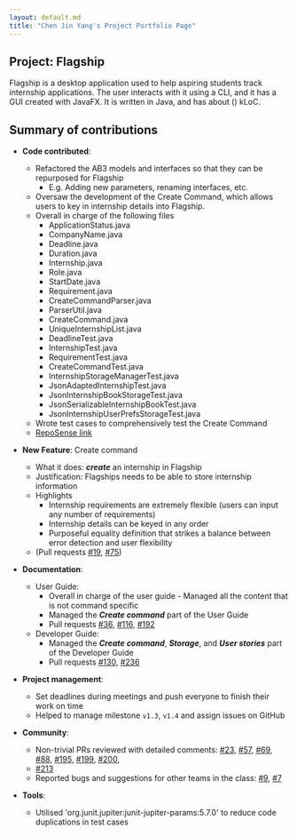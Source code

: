 ```yaml
---
layout: default.md
title: "Chen Jin Yang's Project Portfolio Page"
---
```


## Project: Flagship

Flagship is a desktop application used to help aspiring students track internship applications. The user interacts with it using a CLI, and it has a GUI created with JavaFX. It is written in Java, and has about () kLoC.

## Summary of contributions

* **Code contributed**:
    * Refactored the AB3 models and interfaces so that they can be repurposed for Flagship
        * E.g. Adding new parameters, renaming interfaces, etc.
    * Oversaw the development of the Create Command, which allows users to key in internship details into Flagship.
    * Overall in charge of the following files
      * ApplicationStatus.java
      * CompanyName.java
      * Deadline.java
      * Duration.java
      * Internship.java
      * Role.java
      * StartDate.java
      * Requirement.java
      * CreateCommandParser.java
      * ParserUtil.java
      * CreateCommand.java
      * UniqueInternshipList.java
      * DeadlineTest.java
      * InternshipTest.java
      * RequirementTest.java
      * CreateCommandTest.java
      * InternshipStorageManagerTest.java
      * JsonAdaptedInternshipTest.java
      * JsonInternshipBookStorageTest.java
      * JsonSerializableInternshipBookTest.java
      * JsonInternshipUserPrefsStorageTest.java
    * Wrote test cases to comprehensively test the Create Command
    * [RepoSense link](https://nus-cs2103-ay2324s1.github.io/tp-dashboard/?search=&sort=groupTitle&sortWithin=title&timeframe=commit&mergegroup=&groupSelect=groupByRepos&breakdown=true&checkedFileTypes=docs~functional-code~test-code&since=2023-09-22&tabOpen=true&tabType=authorship&tabAuthor=jinyang628&tabRepo=AY2324S1-CS2103T-W17-1%2Ftp%5Bmaster%5D&authorshipIsMergeGroup=false&authorshipFileTypes=docs~functional-code~test-code&authorshipIsBinaryFileTypeChecked=false&authorshipIsIgnoredFilesChecked=false)

* **New Feature**: Create command
    * What it does: _**create**_ an internship in Flagship
    * Justification: Flagships needs to be able to store internship information
    * Highlights
      * Internship requirements are extremely flexible (users can input any number of requirements)
      * Internship details can be keyed in any order
      * Purposeful equality definition that strikes a balance between error detection and user flexibility 
    * (Pull requests [\#19](https://github.com/AY2324S1-CS2103T-W17-1/tp/pull/19), [\#75](https://github.com/AY2324S1-CS2103T-W17-1/tp/pull/75))

* **Documentation**:
  * User Guide:
    * Overall in charge of the user guide - Managed all the content that is not command specific 
    * Managed the _**Create command**_ part of the User Guide
    * Pull requests [\#36](https://github.com/AY2324S1-CS2103T-W17-1/tp/pull/36), [\#116](https://github.com/AY2324S1-CS2103T-W17-1/tp/pull/116), [\#192](https://github.com/AY2324S1-CS2103T-W17-1/tp/pull/192)
  * Developer Guide:
    * Managed the _**Create command**_, _**Storage**_, and _**User stories**_ part of the Developer Guide
    * Pull requests [\#130](https://github.com/AY2324S1-CS2103T-W17-1/tp/pull/130), [\#236](https://github.com/AY2324S1-CS2103T-W17-1/tp/pull/236)

* **Project management**:
  * Set deadlines during meetings and push everyone to finish their work on time
  * Helped to manage milestone `v1.3`, `v1.4` and assign issues on GitHub

* **Community**:
  * Non-trivial PRs reviewed with detailed comments:
    [\#23](https://github.com/AY2324S1-CS2103T-W17-1/tp/pull/23),
    [\#57](https://github.com/AY2324S1-CS2103T-W17-1/tp/pull/57),
    [\#69](https://github.com/AY2324S1-CS2103T-W17-1/tp/pull/69),
    [\#88](https://github.com/AY2324S1-CS2103T-W17-1/tp/pull/88),
    [\#195](https://github.com/AY2324S1-CS2103T-W17-1/tp/pull/195),
    [\#199](https://github.com/AY2324S1-CS2103T-W17-1/tp/pull/199),
    [\#200](https://github.com/AY2324S1-CS2103T-W17-1/tp/pull/200),
  * [\#213](https://github.com/AY2324S1-CS2103T-W17-1/tp/pull/213)
  * Reported bugs and suggestions for other teams in the class:
    [\#9](https://github.com/jinyang628/ped/issues/9),
    [\#7](https://github.com/jinyang628/ped/issues/7)

* **Tools**:
  * Utilised 'org.junit.jupiter:junit-jupiter-params:5.7.0' to reduce code duplications in test cases

